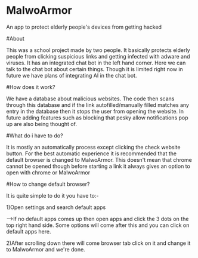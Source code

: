 # MalwoArmor
An app to protect elderly people's devices from getting hacked

#About

This was a school project made by two people. It basically protects elderly people from clicking suspicious links and getting infected with adware and viruses. It has an integrated chat bot in the left hand corner. Here we can talk to the chat bot about certain things. Though it is limited right now in future we have plans of integrating AI in the chat bot.

#How does it work?

We have a database about malicious websites. The code then scans through this database and if the link autofilled/manually filled matches any entry in the database then it stops the user from opening the website. In future adding features such as blocking that pesky allow notifications pop up are also being thought of.

#What do i have to do?

It is mostly an automatically process except clicking the check website button. For the best automatic experience it is recommended that the default browser is changed to MalwoArmor. This doesn't mean that chrome cannot be opened though before starting a link it always gives an option to open with chrome or MalwoArmor

#How to change default browser?

It is quite simple to do it you have to:-

1)Open settings and search default apps

-->If no default apps comes up then open apps and click the 3 dots on the top right hand side. Some options will come after this and you can click on default apps here.

2)After scrolling down there will come browser tab click on it and change it to MalwoArmor and we're done.
